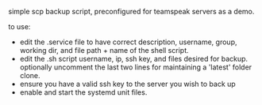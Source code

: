 simple scp backup script, preconfigured for teamspeak servers as a demo.

to use:
- edit the .service file to have correct description, username, group, working dir, and file path + name of the shell script.
- edit the .sh script username, ip, ssh key, and files desired for backup. optionally uncomment the last two lines for maintaining a 'latest' folder clone.
- ensure you have a valid ssh key to the server you wish to back up
- enable and start the systemd unit files.
